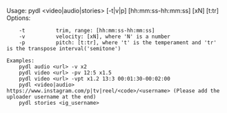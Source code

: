 Usage:
pydl <video|audio|stories> <url> [-t|v|p] [hh:mm:ss-hh:mm:ss] [xN] [t:tr]
    Options:
    
        -t          trim, range: [hh:mm:ss-hh:mm:ss]
        -v          velocity: [xN], where 'N' is a number
        -p          pitch: [t:tr], where 't' is the temperament and 'tr' is the transpose interval('semitone')

    Examples:
        pydl audio <url> -v x2
        pydl video <url> -pv 12:5 x1.5
        pydl video <url> -vpt x1.2 13:3 00:01:30-00:02:00
        pydl <video|audio> https://www.instagram.com/p|tv|reel/<code>/<username> (Please add the uploader username at the end)
        pydl stories <ig_username>
